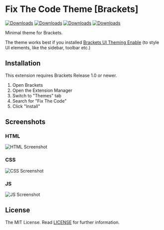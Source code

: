 
# Fix The Code Theme [Brackets]
[![Downloads](https://badges.ml/fixthecode/total.svg)](https://brackets-extension-badges.github.io#fixthecode)
[![Downloads](https://badges.ml/fixthecode/last-version.svg)](https://brackets-extension-badges.github.io#fixthecode)
[![Downloads](https://badges.ml/fixthecode/week.svg)](https://brackets-extension-badges.github.io#fixthecode)
[![Downloads](https://badges.ml/fixthecode/day.svg)](https://brackets-extension-badges.github.io#fixthecode)

Minimal theme for Brackets.

The theme works best if you installed
<a href="https://github.com/notasz/brackets-uitheming">Brackets UI Theming Enable</a> (to style UI elements, like the sidebar, toolbar etc.)

Installation
---

This extension requires Brackets Release 1.0 or newer.

1. Open Brackets
2. Open the Extension Manager
3. Switch to "Themes" tab
4. Search for "Fix The Code"
5. Click "Install"

Screenshots
---

### HTML
![HTML Screenshot](https://github.com/raashidA/FixTheCode/blob/master/screenshots/html.jpg)

### CSS
![CSS Screenshot](https://github.com/raashidA/FixTheCode/blob/master/screenshots/css.jpg)

### JS
![JS Screenshot](https://github.com/raashidA/FixTheCode/blob/master/screenshots/js.jpg)

License
---

The MIT License. Read [LICENSE](LICENSE) for further information.
